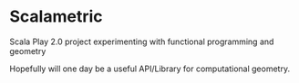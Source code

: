 # Scalametric
Scala Play 2.0 project experimenting with functional programming and geometry 

Hopefully will one day be a useful API/Library for computational geometry. 